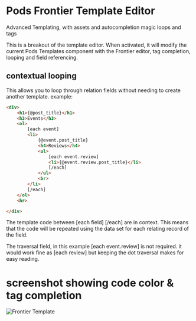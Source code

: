 Pods Frontier Template Editor
==================

Advanced Templating, with assets and autocompletion magic loops and tags

This is a breakout of the template editor. When activated, it will modify the current Pods Templates component with the Frontier editor, tag completion, looping and field referencing.

## contextual looping

This allows you to loop through relation fields without needing to create another template. example:

```html
<div>
	<h1>{@post_title}</h1>
	<h3>Events</h3>
	<ol>
		[each event]
		<li>
			{@event.post_title}
			<h4>Reviews</h4>
			<ul>
				[each event.review]
				<li>{@event.review.post_title}</li>
				[/each]
			</ul>
			<br>
		</li>
		[/each]
	</ol>
	<hr>

</div>
````

The template code between [each field] [/each] are in context. This means that the code will be repeated using the data set for each relating record of the field.

The traversal field, in this example [each event.review] is not required. it would work fine as [each review] but keeping the dot traversal makes for easy reading.

# screenshot showing code color & tag completion
![Frontier Template](http://cl.ly/image/0Y1Y3l1v0H2S/Screen%20Shot%202014-01-18%20at%208.38.50%20PM.png)


